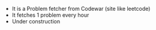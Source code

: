 - It is a Problem fetcher from Codewar (site like leetcode)
- It fetches 1 problem every hour
- Under construction
